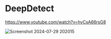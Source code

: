 # DeepDetect

https://www.youtube.com/watch?v=hyCsA66rsG8

![Screenshot 2024-07-29 202015](https://github.com/user-attachments/assets/f21655ef-f29d-4182-98dc-3096626f544e)

